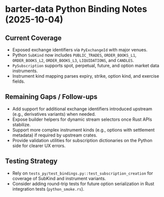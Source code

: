 # barter-data Python Binding Notes (2025-10-04)

## Current Coverage
- Exposed exchange identifiers via `PyExchangeId` with major venues.
- Python `SubKind` now includes `PUBLIC_TRADES`, `ORDER_BOOKS_L1`, `ORDER_BOOKS_L2`, `ORDER_BOOKS_L3`, `LIQUIDATIONS`, and `CANDLES`.
- `PySubscription` supports spot, perpetual, future, and option market data instruments.
- Instrument kind mapping parses expiry, strike, option kind, and exercise fields.

## Remaining Gaps / Follow-ups
- Add support for additional exchange identifiers introduced upstream (e.g., derivatives variants) when needed.
- Expose builder helpers for dynamic stream selectors once Rust APIs stabilize.
- Support more complex instrument kinds (e.g., options with settlement metadata) if required by upstream crates.
- Provide validation utilities for subscription dictionaries on the Python side for clearer UX errors.

## Testing Strategy
- Rely on `tests_py/test_bindings.py::test_subscription_creation` for coverage of SubKind and instrument variants.
- Consider adding round-trip tests for future option serialization in Rust integration tests (`python_smoke.rs`).

